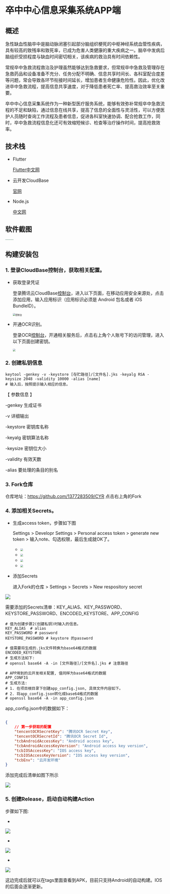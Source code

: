 # 卒中中心信息采集系统APP端

## 概述		

​	急性缺血性脑卒中是脑动脉闭塞引起部分脑组织梗死的中枢神经系统血管性疾病，具有较高的致残率和致死率，已成为危害人类健康的重大疾病之一。脑卒中发病后脑组织受损程度与缺血时间密切相关，该疾病的救治具有时间依赖性。

​		常规卒中急救流程救治及护理虽然能够达到急救要求，但常规卒中急救及管理存在急救药品和设备准备不充分、任务分配不明确、信息共享时间长、各科室配合度差等问题，常会导致各环节衔接时间延长，增加患者生命健康危险性。因此，优化改进卒中急救流程，提高信息共享速度，对于降低患者死亡率、提高救治效率至关重要。

​		卒中中心信息采集系统作为一种新型医疗服务系统，能够有效弥补常规卒中急救流程的不足和缺陷，通过信息在线共享，提高了信息的全面性与灵活性，可以方便医护人员随时查询工作流程及患者信息，促进各科室快速协调、配合抢救工作，同时，卒中急救流程信息化还可有效缩短候诊、检查等治疗操作时间，提高抢救效率。

## 技术栈

-   Flutter

    [Flutter中文网](https://flutterchina.club/)

-   云开发CloudBase

    [官网](https://cloud.tencent.com/product/tcb)

-   Node.js

    [中文网](http://nodejs.cn/)   

## 软件截图

<img src="https://gitee.com/cc_li/images/raw/master/20210120210915.jpg" style="zoom: 15%;" /><img src="https://gitee.com/cc_li/images/raw/master/20210120211148.jpg" style="zoom: 15%;" /><img src="https://gitee.com/cc_li/images/raw/master/20210120211146.jpg" style="zoom: 15%;" /><img src="https://gitee.com/cc_li/images/raw/master/20210120211152.jpg" style="zoom: 15%;" /><img src="https://gitee.com/cc_li/images/raw/master/20210120211153.jpg" style="zoom: 15%;" /><img src="https://gitee.com/cc_li/images/raw/master/20210120211149.jpg" style="zoom: 15%;" /><img src="https://gitee.com/cc_li/images/raw/master/20210120211147.jpg" style="zoom: 15%;" /><img src="https://gitee.com/cc_li/images/raw/master/20210120211150.jpg" style="zoom: 15%;" /><img src="https://gitee.com/cc_li/images/raw/master/20210120211151.jpg" style="zoom: 15%;" /><img src="https://gitee.com/cc_li/images/raw/master/20210120211145.jpg" style="zoom: 15%;" /><img src="https://gitee.com/cc_li/images/raw/master/20210120211144.jpg" style="zoom: 15%;"/>

## 构建安装包

### 1. 登录CloudBase控制台，获取相关配置。

-   获取登录凭证

    登录腾讯云CloudBase[控制台](https://cloud.tencent.com/)，进入以下页面，在移动应用安全来源处，点击添加应用，输入应用标识（应用标识必须是 Android 包名或者 iOS BundleID）。

    <img src="https://gitee.com/cc_li/images/raw/master/20210120214848.png" alt="控制台" style="zoom:50%;" />

-   开通OCR识别。

    登录OCR[控制台](https://console.cloud.tencent.com/ocr/overview)，开通相关服务后，点击右上角个人账号下的访问管理，进入以下页面创建密钥。

    <img src="https://gitee.com/cc_li/images/raw/master/20210120221052.png" style="zoom:50%;" />

### 2. 创建私钥信息

```shell
keytool -genkey -v -keystore [存贮路径]/[文件名].jks -keyalg RSA -keysize 2048 -validity 10000 -alias [name]
# 输入后，按照提示输入相应的信息。
```

【 参数信息 】

-genkey 生成证书

-v 详细输出

-keystore 密钥库名称

-keyalg 密钥算法名称

-keysize 密钥位大小

-validity 有效天数

-alias 要处理的条目的别名

### 3. Fork仓库

仓库地址：https://github.com/1377283509/CYR   点击右上角的Fork

### 4. 添加相关Secrets。

-   生成access token，步骤如下图

    Settings > Developr Settings > Personal access token > generate new token > 输入note、勾选权限，最后生成就OK了。

    -   <img src="https://gitee.com/cc_li/images/raw/master/20210123213159.png" style="zoom:50%;" />

    -   <img src="https://gitee.com/cc_li/images/raw/master/20210123213200.png" style="zoom:50%;" />

    

    -   <img src="https://gitee.com/cc_li/images/raw/master/20210123213157.png" style="zoom:50%;" />
    -   <img src="https://gitee.com/cc_li/images/raw/master/20210123213158.png" style="zoom:50%;" />

-   添加Secrets

    进入Fork的仓库 > Settings > Secrets > New respository secret

![](https://gitee.com/cc_li/images/raw/master/20210123213156.png)



​	需要添加的Secrets清单：KEY_ALIAS、KEY_PASSWORD、KEYSTORE_PASSWORD、ENCODED_KEYSTORE、APP_CONFIG

```shell
# 值为创建步骤2(创建私钥)时输入的信息。
KEY_ALIAS  # alias
KEY_PASSWORD # password
KEYSTORE_PASSWORD # keystore 的password

# 值需要将生成的.jks文件转换为base64格式的数据
ENCODED_KEYSTORE
# 生成方法如下: 
# openssl base64 -A -in [文件路径]/[文件名].jks # 注意路径

# APP用到的云开发相关配置, 值同样为base64格式的数据
APP_CONFIG
# 生成方法:
# 1. 在项目根目录下创建app_config.json, 具体文件内容如下。
# 2. 将app_config.json转化成base64格式的数据
# openssl base64 -A -in app_config.json  

```

app_config.json中的数据如下：

```json

{
    // 第一步获取的配置
    "tencentOCRSecretKey": "腾讯OCR Secret Key",
    "tencentOCRSecretId": "腾讯OCR Secret Id",
    "tcbAndroidAccessKey": "Android access key",
    "tcbAndroidAccessKeyVersion": "Android access key version",
    "tcbIOSAccessKey": "IOS access key",
    "tcbIOSAccessKeyVersion": "IOS access key version",
    "tcbEnv": "云开发环境"
}
```

添加完成后清单如图下所示

![](https://gitee.com/cc_li/images/raw/master/20210123215705.png)

### 5. 创建Release，启动自动构建Action

步骤如下图:

-   

![](https://gitee.com/cc_li/images/raw/master/20210123220823.png)



-   

![](https://gitee.com/cc_li/images/raw/master/20210123220825.png)

-   

![](https://gitee.com/cc_li/images/raw/master/20210123220824.png)

这边完成后就可以在tags里面查看到APK，目前只支持Android的自动构建。IOS的后面会逐渐更新。



